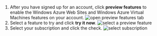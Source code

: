 1. After you have signed up for an account, click **preview features** to enable the Windows Azure Web Sites and Windows Azure Virtual Machines features on your account.
![open preview features tab][]
2. Select a feature to try and click **try it now**.
![select a preview feature][]
3. Select your subscription and click the check.
![select subscription][]

[open preview features tab]: ../media/antares-iaas-preview-01.png
[select a preview feature]: ../media/antares-iaas-preview-02.png
[select subscription]: ../antares-iaas-preview-03.png



